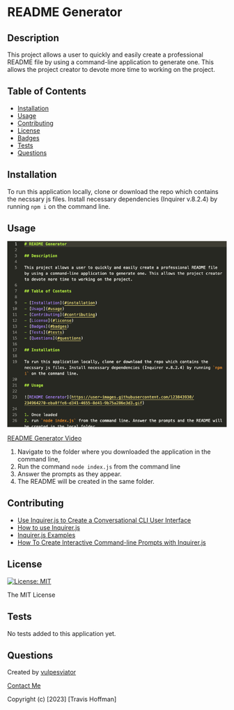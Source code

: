 # README Generator

## Description

This project allows a user to quickly and easily create a professional README file by using a command-line application to generate one. This allows the project creator to devote more time to working on the project.

## Table of Contents 

- [Installation](#installation)
- [Usage](#usage)
- [Contributing](#contributing)
- [License](#license)
- [Badges](#badges)
- [Tests](#tests)
- [Questions](#questions)

## Installation

To run this application locally, clone or download the repo which contains the necssary js files. Install necessary dependencies (Inquirer v.8.2.4) by running `npm i` on the command line.

## Usage

![README Generator](./assets/readme-generator-1.png)

[README Generator Video](https://drive.google.com/file/d/1W4upJDEJU6qbvPea6aSCbJffdNa_bCTt/view?usp=sharing)

1. Navigate to the folder where you downloaded the application in the command line,
2. Run the command `node index.js` from the command line
3. Answer the prompts as they appear.
4. The README will be created in the same folder.


## Contributing

- [Use Inquirer.js to Create a Conversational CLI User Interface](https://pakstech.com/blog/inquirer-js/)
- [How to use Inquirer.js](https://javascript.plainenglish.io/how-to-inquirer-js-c10a4e05ef1f)
- [Inquirer.js Examples](https://github.com/SBoudrias/Inquirer.js/)
- [How To Create Interactive Command-line Prompts with Inquirer.js](https://www.digitalocean.com/community/tutorials/nodejs-interactive-command-line-prompts)


## License
  
  [![License: MIT](https://img.shields.io/badge/License-MIT-yellow.svg)](https://opensource.org/licenses/MIT)

  The MIT License

## Tests

No tests added to this application yet.

## Questions

Created by [vulpesviator](http://github.com/vulpesviator)

[Contact Me](vulpesviator@gmail.com)

Copyright (c) [2023] [Travis Hoffman]
